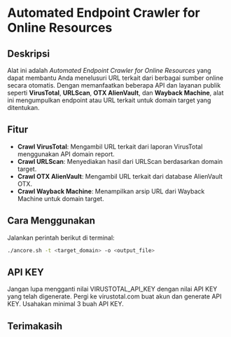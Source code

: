 # Automated Endpoint Crawler for Online Resources

## Deskripsi
Alat ini adalah *Automated Endpoint Crawler for Online Resources* yang dapat membantu Anda menelusuri URL terkait dari berbagai sumber online secara otomatis. Dengan memanfaatkan beberapa API dan layanan publik seperti **VirusTotal**, **URLScan**, **OTX AlienVault**, dan **Wayback Machine**, alat ini mengumpulkan endpoint atau URL terkait untuk domain target yang ditentukan.

## Fitur
- **Crawl VirusTotal**: Mengambil URL terkait dari laporan VirusTotal menggunakan API domain report.
- **Crawl URLScan**: Menyediakan hasil dari URLScan berdasarkan domain target.
- **Crawl OTX AlienVault**: Mengambil URL terkait dari database AlienVault OTX.
- **Crawl Wayback Machine**: Menampilkan arsip URL dari Wayback Machine untuk domain target.

## Cara Menggunakan
Jalankan perintah berikut di terminal:

```bash
./ancore.sh -t <target_domain> -o <output_file>
```

## API KEY
Jangan lupa mengganti nilai VIRUSTOTAL_API_KEY dengan nilai API KEY yang telah digenerate.
Pergi ke virustotal.com buat akun dan generate API KEY. Usahakan minimal 3 buah API KEY.

## Terimakasih
